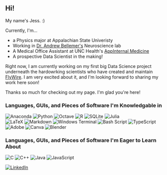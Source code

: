 ## Hi!

My name's Jess. :)

Currently, I'm...
- a Physics major at Appalachian State Univeristy
- Working in [Dr. Andrew Bellemer's](https://biology.appstate.edu/directory/dr-andrew-bellemer) Neuroscience lab
- A Medical Office Assistant at UNC Health's [AppInternal Medicine](https://www.unchealthappalachian.org/locations/profile/appinternal-medicine/)
- A prospective Data Scientist in the making!

Right now, I am currently working on my first big Data Science project underneath the hardowrking scientists who have created and maintain [FlyWire](https://flywire.ai/). I am very excited about it, and I'm looking forward to sharing my work here soon!

Thanks so much for checking out my page. I'm glad you're here!

### Languages, GUIs, and Pieces of Software I'm Knowledgable in
 
 ![Anaconda](https://img.shields.io/badge/Anaconda-%2344A833.svg?style=for-the-badge&logo=anaconda&logoColor=white) 
![Python](https://img.shields.io/badge/python-3670A0?style=for-the-badge&logo=python&logoColor=ffdd54)
![Octave](https://img.shields.io/badge/OCTAVE-darkblue?style=for-the-badge&logo=octave&logoColor=fcd683) 
![R](https://img.shields.io/badge/r-%23276DC3.svg?style=for-the-badge&logo=r&logoColor=white)
![SQLite](https://img.shields.io/badge/sqlite-%2307405e.svg?style=for-the-badge&logo=sqlite&logoColor=white) 
![Julia](https://img.shields.io/badge/-Julia-9558B2?style=for-the-badge&logo=julia&logoColor=white)  
![LaTeX](https://img.shields.io/badge/latex-%23008080.svg?style=for-the-badge&logo=latex&logoColor=white) 
![Markdown](https://img.shields.io/badge/markdown-%23000000.svg?style=for-the-badge&logo=markdown&logoColor=white)
![Windows Terminal](https://img.shields.io/badge/Windows%20Terminal-%234D4D4D.svg?style=for-the-badge&logo=windows-terminal&logoColor=white)
![Bash Script](https://img.shields.io/badge/bash_script-%23121011.svg?style=for-the-badge&logo=gnu-bash&logoColor=white)
![TypeScript](https://img.shields.io/badge/typescript-%23007ACC.svg?style=for-the-badge&logo=typescript&logoColor=white)
![Adobe](https://img.shields.io/badge/adobe-%23FF0000.svg?style=for-the-badge&logo=adobe&logoColor=white) 
![Canva](https://img.shields.io/badge/Canva-%2300C4CC.svg?style=for-the-badge&logo=Canva&logoColor=white) 
![Blender](https://img.shields.io/badge/blender-%23F5792A.svg?style=for-the-badge&logo=blender&logoColor=white) 

### Languages, GUIs, and Pieces of Software I'm Eager to Learn About

![C](https://img.shields.io/badge/c-%2300599C.svg?style=for-the-badge&logo=c&logoColor=white)
![C++](https://img.shields.io/badge/c++-%2300599C.svg?style=for-the-badge&logo=c%2B%2B&logoColor=white) 
![Java](https://img.shields.io/badge/java-%23ED8B00.svg?style=for-the-badge&logo=openjdk&logoColor=white) 
![JavaScript](https://img.shields.io/badge/javascript-%23323330.svg?style=for-the-badge&logo=javascript&logoColor=%23F7DF1E) 

[![LinkedIn](https://img.shields.io/badge/LinkedIn-%230077B5.svg?logo=linkedin&logoColor=white)](https://linkedin.com/in/jjessicahorton) 


<!-- Proudly created with GPRM ( https://gprm.itsvg.in ) -->


<!--
**jjessicahorton/jjessicahorton** is a ✨ _special_ ✨ repository because its `README.md` (this file) appears on your GitHub profile.

Here are some ideas to get you started:

- 🔭 I’m currently working on ...
- 🌱 I’m currently learning ...
- 👯 I’m looking to collaborate on ...
- 🤔 I’m looking for help with ...
- 💬 Ask me about ...
- 📫 How to reach me: ...
- 😄 Pronouns: ...
- ⚡ Fun fact: ...
-->
